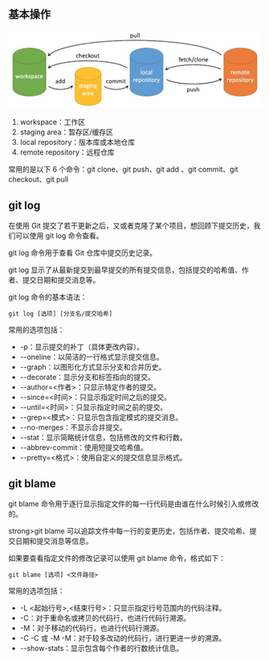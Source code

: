 ## 基本操作
![](git-command.png)
1. workspace：工作区 
2. staging area：暂存区/缓存区 
3. local repository：版本库或本地仓库 
4. remote repository：远程仓库

常用的是以下 6 个命令：git clone、git push、git add 、git commit、git checkout、git pull

## git log
在使用 Git 提交了若干更新之后，又或者克隆了某个项目，想回顾下提交历史，我们可以使用 git log 命令查看。

git log 命令用于查看 Git 仓库中提交历史记录。

git log 显示了从最新提交到最早提交的所有提交信息，包括提交的哈希值、作者、提交日期和提交消息等。

git log 命令的基本语法：

```
git log [选项] [分支名/提交哈希]
```

常用的选项包括：
- -p：显示提交的补丁（具体更改内容）。 
- --oneline：以简洁的一行格式显示提交信息。
- --graph：以图形化方式显示分支和合并历史。
- --decorate：显示分支和标签指向的提交。
- --author=<作者>：只显示特定作者的提交。
- --since=<时间>：只显示指定时间之后的提交。
- --until=<时间>：只显示指定时间之前的提交。
- --grep=<模式>：只显示包含指定模式的提交消息。
- --no-merges：不显示合并提交。
- --stat：显示简略统计信息，包括修改的文件和行数。
- --abbrev-commit：使用短提交哈希值。
- --pretty=<格式>：使用自定义的提交信息显示格式。

## git blame
git blame 命令用于逐行显示指定文件的每一行代码是由谁在什么时候引入或修改的。

strong>git blame 可以追踪文件中每一行的变更历史，包括作者、提交哈希、提交日期和提交消息等信息。

如果要查看指定文件的修改记录可以使用 git blame 命令，格式如下：

```
git blame [选项] <文件路径>
```
常用的选项包括：
- -L <起始行号>,<结束行号>：只显示指定行号范围内的代码注释。 
- -C：对于重命名或拷贝的代码行，也进行代码行溯源。 
- -M：对于移动的代码行，也进行代码行溯源。 
- -C -C 或 -M -M：对于较多改动的代码行，进行更进一步的溯源。 
- --show-stats：显示包含每个作者的行数统计信息。
